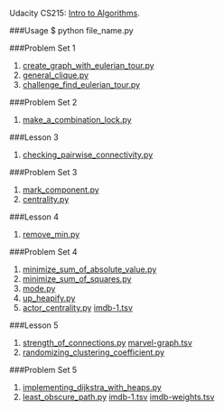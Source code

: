Udacity CS215: [Intro to Algorithms](https://www.udacity.com/course/intro-to-algorithms--cs215).

###Usage
	$ python file_name.py

###Problem Set 1
1. [create_graph_with_eulerian_tour.py](https://github.com/RahnX/Intro-to-Algorithms/blob/master/problem_set_1/create_graph_with_eulerian_tour.py)
2. [general_clique.py](https://github.com/RahnX/Intro-to-Algorithms/blob/master/problem_set_1/general_clique.py)
3. [challenge_find_eulerian_tour.py](https://github.com/RahnX/Intro-to-Algorithms/blob/master/problem_set_1/challenge_find_eulerian_tour.py)

###Problem Set 2
1. [make_a_combination_lock.py](https://github.com/RahnX/Intro-to-Algorithms/blob/master/problem_set_2/make_a_combination_lock.py)

###Lesson 3
1. [checking_pairwise_connectivity.py](https://github.com/RahnX/Intro-to-Algorithms/blob/master/lesson_3/checking_pairwise_connectivity.py)

###Problem Set 3
1. [mark_component.py](https://github.com/RahnX/Intro-to-Algorithms/blob/master/problem_set_3/mark_component.py)
2. [centrality.py](https://github.com/RahnX/Intro-to-Algorithms/blob/master/problem_set_3/centrality.py)

###Lesson 4
1. [remove_min.py](https://github.com/RahnX/Intro-to-Algorithms/blob/master/lesson_4/remove_min.py)

###Problem Set 4
1. [minimize_sum_of_absolute_value.py](https://github.com/RahnX/Intro-to-Algorithms/blob/master/problem_set_4/minimize_sum_of_absolute_value.py)
2. [minimize_sum_of_squares.py](https://github.com/RahnX/Intro-to-Algorithms/blob/master/problem_set_4/minimize_sum_of_squares.py)
3. [mode.py](https://github.com/RahnX/Intro-to-Algorithms/blob/master/problem_set_4/mode.py)
4. [up_heapify.py](https://github.com/RahnX/Intro-to-Algorithms/blob/master/problem_set_4/up_heapify.py)
5. [actor_centrality.py](https://github.com/RahnX/Intro-to-Algorithms/blob/master/problem_set_4/actor_centrality.py) [imdb-1.tsv](https://github.com/RahnX/Intro-to-Algorithms/blob/master/problem_set_4/imdb-1.tsv)

###Lesson 5
1. [strength_of_connections.py](https://github.com/RahnX/Intro-to-Algorithms/blob/master/lesson_5/strength_of_connections.py) [marvel-graph.tsv](https://github.com/RahnX/Intro-to-Algorithms/blob/master/lesson_5/marvel-graph.tsv)
2. [randomizing_clustering_coefficient.py](https://github.com/RahnX/Intro-to-Algorithms/blob/master/lesson_5/randomizing_clustering_coefficient.py)

###Problem Set 5
1. [implementing_dijkstra_with_heaps.py](https://github.com/RahnX/Intro-to-Algorithms/blob/master/problem_set_5/implementing_dijkstra_with_heaps.py)
2. [least_obscure_path.py](https://github.com/RahnX/Intro-to-Algorithms/blob/master/problem_set_5/least_obscure_path.py) [imdb-1.tsv](https://github.com/RahnX/Intro-to-Algorithms/blob/master/problem_set_5/imdb-1.tsv) [imdb-weights.tsv](https://github.com/RahnX/Intro-to-Algorithms/blob/master/problem_set_5/imdb-weights.tsv)